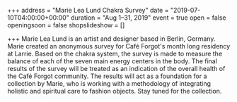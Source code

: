 +++
address = "Marie Lea Lund Chakra Survey"
date = "2019-07-10T04:00:00+00:00"
duration = "Aug 1–31, 2019"
event = true
open = false
openingsoon = false
shopslideshow = []

+++
Marie Lea Lund is an artist and designer based in Berlin, Germany. Marie created an anonymous survey for Café Forgot's month long residency at Larrie. Based on the chakra system, the survey is made to measure the balance of each of the seven main energy centers in the body. The final results of the survey will be treated as an indication of the overall health of the Café Forgot community. The results will act as a foundation for a collection by Marie, who is working with a methodology of integrating holistic and spiritual care to fashion objects. Stay tuned for the collection.